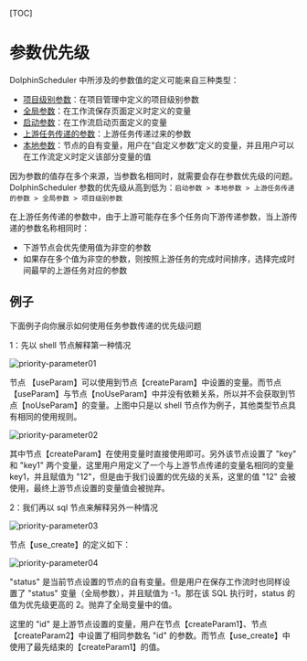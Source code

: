 [TOC]

# 参数优先级

DolphinScheduler 中所涉及的参数值的定义可能来自三种类型：

* [项目级别参数]($Parameter-Project-Parameter)：在项目管理中定义的项目级别参数
* [全局参数]($Parameter-Global)：在工作流保存页面定义时定义的变量
* [启动参数]($Parameter-Startup-Parameter)：在工作流启动页面定义的变量
* [上游任务传递的参数]($Parameter-Context)：上游任务传递过来的参数
* [本地参数]($Parameter-Local)：节点的自有变量，用户在“自定义参数”定义的变量，并且用户可以在工作流定义时定义该部分变量的值

因为参数的值存在多个来源，当参数名相同时，就需要会存在参数优先级的问题。DolphinScheduler 参数的优先级从高到低为：`启动参数 > 本地参数 > 上游任务传递的参数 > 全局参数 > 项目级别参数`

在上游任务传递的参数中，由于上游可能存在多个任务向下游传递参数，当上游传递的参数名称相同时：

* 下游节点会优先使用值为非空的参数
* 如果存在多个值为非空的参数，则按照上游任务的完成时间排序，选择完成时间最早的上游任务对应的参数

## 例子

下面例子向你展示如何使用任务参数传递的优先级问题

1：先以 shell 节点解释第一种情况

![priority-parameter01](https://dolphinscheduler.apache.org/img/new_ui/dev/parameter/priority_parameter01.png)

节点 【useParam】可以使用到节点【createParam】中设置的变量。而节点 【useParam】与节点【noUseParam】中并没有依赖关系，所以并不会获取到节点【noUseParam】的变量。上图中只是以 shell 节点作为例子，其他类型节点具有相同的使用规则。

![priority-parameter02](https://dolphinscheduler.apache.org/img/new_ui/dev/parameter/priority_parameter02.png)

其中节点【createParam】在使用变量时直接使用即可。另外该节点设置了 "key" 和 "key1" 两个变量，这里用户用定义了一个与上游节点传递的变量名相同的变量 key1，并且赋值为 "12"，但是由于我们设置的优先级的关系，这里的值 "12" 会被使用，最终上游节点设置的变量值会被抛弃。

2：我们再以 sql 节点来解释另外一种情况

![priority-parameter03](https://dolphinscheduler.apache.org/img/new_ui/dev/parameter/priority_parameter03.png)

节点【use_create】的定义如下：

![priority-parameter04](https://dolphinscheduler.apache.org/img/new_ui/dev/parameter/priority_parameter04.png)

"status" 是当前节点设置的节点的自有变量。但是用户在保存工作流时也同样设置了 "status" 变量（全局参数），并且赋值为 -1。那在该 SQL 执行时，status 的值为优先级更高的 2。抛弃了全局变量中的值。

这里的 "id" 是上游节点设置的变量，用户在节点【createParam1】、节点【createParam2】中设置了相同参数名 "id" 的参数。而节点【use_create】中使用了最先结束的【createParam1】的值。
